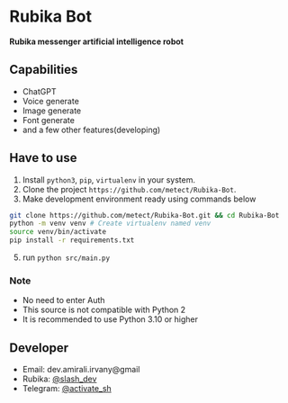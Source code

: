# Rubika ‌‌Bot
**Rubika messenger artificial intelligence robot**


## Capabilities
- ChatGPT
- Voice generate
- Image generate
- Font generate
- and a few other features(developing)

## Have to use

1. Install   `python3`, `pip`, `virtualenv` in your system.
2. Clone the project `https://github.com/metect/Rubika-Bot`.
3. Make development environment ready using commands below
```bash
git clone https://github.com/metect/Rubika-Bot.git && cd Rubika-Bot
python -m venv venv # Create virtualenv named venv
source venv/bin/activate
pip install -r requirements.txt
```
5. run `python src/main.py`

### Note
- No need to enter Auth
- This source is not compatible with Python 2
- It is recommended to use Python 3.10 or higher

## Developer 
- Email: dev.amirali.irvany@gmail
- Rubika: [@slash_dev](https://rubika.ir/slash_dev)
- Telegram: [@activate_sh](https://t.me/activate_sh)
